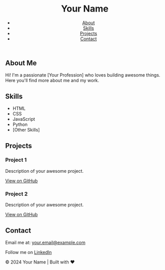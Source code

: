 <!DOCTYPE html>
<html lang="en">
<head>
  <meta charset="UTF-8">
  <meta name="viewport" content="width=device-width, initial-scale=1.0">
  <meta http-equiv="X-UA-Compatible" content="ie=edge">
  <title>Your Name | Portfolio</title>
  <link rel="stylesheet" href="styles.css">
</head>
<body>
  <header>
    <h1>Your Name</h1>
    <nav>
      <ul>
        <li><a href="#about">About</a></li>
        <li><a href="#skills">Skills</a></li>
        <li><a href="#projects">Projects</a></li>
        <li><a href="#contact">Contact</a></li>
      </ul>
    </nav>
  </header>

  <section id="about" class="section">
    <h2>About Me</h2>
    <p>Hi! I'm a passionate [Your Profession] who loves building awesome things. Here you'll find more about me and my work.</p>
  </section>

  <section id="skills" class="section">
    <h2>Skills</h2>
    <ul class="skills-list">
      <li>HTML</li>
      <li>CSS</li>
      <li>JavaScript</li>
      <li>Python</li>
      <li>[Other Skills]</li>
    </ul>
  </section>

  <section id="projects" class="section">
    <h2>Projects</h2>
    <div class="projects-grid">
      <div class="project-card">
        <h3>Project 1</h3>
        <p>Description of your awesome project.</p>
        <a href="https://github.com/yourusername/project1" target="_blank">View on GitHub</a>
      </div>
      <div class="project-card">
        <h3>Project 2</h3>
        <p>Description of your awesome project.</p>
        <a href="https://github.com/yourusername/project2" target="_blank">View on GitHub</a>
      </div>
      <!-- Add more project cards as needed -->
    </div>
  </section>

  <section id="contact" class="section">
    <h2>Contact</h2>
    <p>Email me at: <a href="mailto:your.email@example.com">your.email@example.com</a></p>
    <p>Follow me on <a href="https://linkedin.com/in/yourusername" target="_blank">LinkedIn</a></p>
  </section>

  <footer>
    <p>© 2024 Your Name | Built with ❤️</p>
  </footer>

  <script src="scripts.js"></script>
</body>
</html>